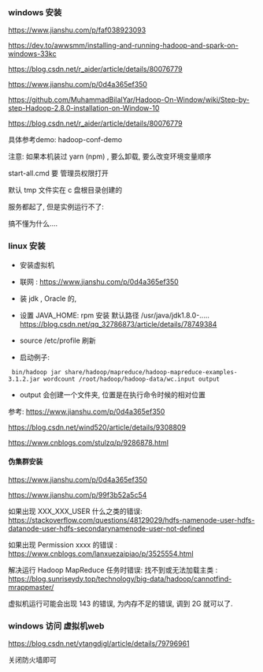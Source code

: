 ### windows 安装

https://www.jianshu.com/p/faf038923093

https://dev.to/awwsmm/installing-and-running-hadoop-and-spark-on-windows-33kc

https://blog.csdn.net/r_aider/article/details/80076779

https://www.jianshu.com/p/0d4a365ef350

https://github.com/MuhammadBilalYar/Hadoop-On-Window/wiki/Step-by-step-Hadoop-2.8.0-installation-on-Window-10

https://blog.csdn.net/r_aider/article/details/80076779

具体参考demo: hadoop-conf-demo

注意: 如果本机装过 yarn (npm) , 要么卸载, 要么改变环境变量顺序

start-all.cmd 要 管理员权限打开

默认 tmp 文件实在 c 盘根目录创建的



服务都起了, 但是实例运行不了:

搞不懂为什么....



### linux 安装

- 安装虚拟机

- 联网 : https://www.jianshu.com/p/0d4a365ef350

- 装 jdk , Oracle 的,

- 设置 JAVA_HOME:  rpm 安装 默认路径 /usr/java/jdk1.8.0-.....   https://blog.csdn.net/qq_32786873/article/details/78749384

- source /etc/profile  刷新

- 启动例子:  

 ```
  bin/hadoop jar share/hadoop/mapreduce/hadoop-mapreduce-examples-3.1.2.jar wordcount /root/hadoop/hadoop-data/wc.input output
 ```
- output 会创建一个文件夹, 位置是在执行命令时候的相对位置

参考: https://www.jianshu.com/p/0d4a365ef350

https://blog.csdn.net/wind520/article/details/9308809

https://www.cnblogs.com/stulzq/p/9286878.html



#### 伪集群安装

https://www.jianshu.com/p/0d4a365ef350

https://www.jianshu.com/p/99f3b52a5c54

如果出现 XXX_XXX_USER 什么之类的错误: https://stackoverflow.com/questions/48129029/hdfs-namenode-user-hdfs-datanode-user-hdfs-secondarynamenode-user-not-defined

如果出现 Permission xxxx 的错误 : https://www.cnblogs.com/lanxuezaipiao/p/3525554.html



解决运行 Hadoop MapReduce 任务时错误: 找不到或无法加载主类 :
https://blog.sunriseydy.top/technology/big-data/hadoop/cannotfind-mrappmaster/

虚拟机运行可能会出现 143 的错误, 为内存不足的错误, 调到 2G 就可以了.



### windows 访问 虚拟机web

https://blog.csdn.net/ytangdigl/article/details/79796961

关闭防火墙即可